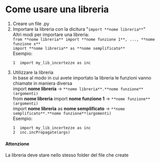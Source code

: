 <h1>Come usare una libreria</h1>

1) Creare un file .py
2) Importare la libreria con la dicitura "```import **nome libreria**```"<br>
   Altri modi per importare una libreria:<br>
   ```from **nome libreria** import **nome funzione 1**, ..., **nome funzione x**```<br>
   ```import **nome libreria** as **nome semplificato**```<br>
   Esempio:<br>
   ```
   1  import my_lib_incertezze as inc
   ```
3) Utilizzare la libreria<br>
   In base al modo in cui avete importato la libreria le funzioni vanno chiamate in maniera diversa<br>
   import **nome libreria** -> ```**nome libreria**.**nome funzione**(argomenti)```<br>
   from **nome libreria** import **nome funzione 1** -> ```**nome funzione**(argomenti)```<br>
   import **nome libreria** as **nome semplificato** -> ```**nome semplificato**.**nome funzione**(argomenti)```<br>
   Esempio:<br>
   ```
   1  import my_lib_incertezze as inc
   2  inc.incPropagate(args)
   ```
   
<h4>Attenzione</h4>
<p>La libreria deve stare nello stesso folder del file che create</p>
